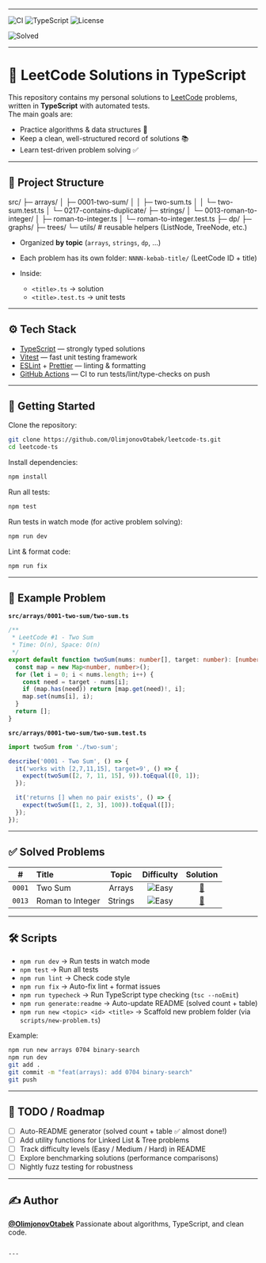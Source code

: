 

---

![CI](https://github.com/OlimjonovOtabek/leetcode-ts/actions/workflows/ci.yml/badge.svg)
![TypeScript](https://img.shields.io/badge/language-typescript-blue)
![License](https://img.shields.io/badge/license-MIT-green)

<!-- SOLVED_COUNT_START -->
![Solved](https://img.shields.io/badge/solved-2-blue)<!-- SOLVED_COUNT_END -->

---

# 🚀 LeetCode Solutions in TypeScript

This repository contains my personal solutions to [LeetCode](https://leetcode.com/) problems, written in **TypeScript** with automated tests.  
The main goals are:

- Practice algorithms & data structures 🧩
- Keep a clean, well-structured record of solutions 📚
- Learn test-driven problem solving ✅

---

## 📂 Project Structure


src/
├─ arrays/
│   ├─ 0001-two-sum/
│   │   ├─ two-sum.ts
│   │   └─ two-sum.test.ts
│   └─ 0217-contains-duplicate/
├─ strings/
│   └─ 0013-roman-to-integer/
│       ├─ roman-to-integer.ts
│       └─ roman-to-integer.test.ts
├─ dp/
├─ graphs/
├─ trees/
└─ utils/        # reusable helpers (ListNode, TreeNode, etc.)

* Organized **by topic** (`arrays`, `strings`, `dp`, …)
* Each problem has its own folder: `NNNN-kebab-title/` (LeetCode ID + title)
* Inside:

  * `<title>.ts` → solution
  * `<title>.test.ts` → unit tests

---

## ⚙️ Tech Stack

* [TypeScript](https://www.typescriptlang.org/) — strongly typed solutions
* [Vitest](https://vitest.dev/) — fast unit testing framework
* [ESLint](https://eslint.org/) + [Prettier](https://prettier.io/) — linting & formatting
* [GitHub Actions](https://docs.github.com/en/actions) — CI to run tests/lint/type-checks on push

---

## 🚀 Getting Started

Clone the repository:

```bash
git clone https://github.com/OlimjonovOtabek/leetcode-ts.git
cd leetcode-ts
```

Install dependencies:

```bash
npm install
```

Run all tests:

```bash
npm test
```

Run tests in watch mode (for active problem solving):

```bash
npm run dev
```

Lint & format code:

```bash
npm run fix
```

---

## 🧪 Example Problem

**`src/arrays/0001-two-sum/two-sum.ts`**

```ts
/**
 * LeetCode #1 - Two Sum
 * Time: O(n), Space: O(n)
 */
export default function twoSum(nums: number[], target: number): [number, number] | [] {
  const map = new Map<number, number>();
  for (let i = 0; i < nums.length; i++) {
    const need = target - nums[i];
    if (map.has(need)) return [map.get(need)!, i];
    map.set(nums[i], i);
  }
  return [];
}
```

**`src/arrays/0001-two-sum/two-sum.test.ts`**

```ts
import twoSum from './two-sum';

describe('0001 - Two Sum', () => {
  it('works with [2,7,11,15], target=9', () => {
    expect(twoSum([2, 7, 11, 15], 9)).toEqual([0, 1]);
  });

  it('returns [] when no pair exists', () => {
    expect(twoSum([1, 2, 3], 100)).toEqual([]);
  });
});
```

---

## ✅ Solved Problems

<!-- PROBLEMS_TABLE_START -->
<table>
  <thead>
    <tr>
      <th align="center">#</th>
      <th align="left">Title</th>
      <th align="center">Topic</th>
      <th align="center">Difficulty</th>
      <th align="center">Solution</th>
    </tr>
  </thead>
  <tbody>
    <tr>
      <td align="center"><code>0001</code></td>
      <td>Two Sum</td>
      <td align="center">Arrays</td>
      <td align="center"><img alt="Easy" src="https://img.shields.io/badge/Easy-green" /></td>
      <td align="center"><a href="src/arrays/0001-two-sum/two-sum.ts">🔗</a></td>
    </tr>
    <tr>
      <td align="center"><code>0013</code></td>
      <td>Roman to Integer</td>
      <td align="center">Strings</td>
      <td align="center"><img alt="Easy" src="https://img.shields.io/badge/Easy-green" /></td>
      <td align="center"><a href="src/strings/0013-Roman-to-Integer/Roman-to-Integer.ts">🔗</a></td>
    </tr>
  </tbody>
</table>
<!-- PROBLEMS_TABLE_END -->

---

## 🛠️ Scripts

* `npm run dev` → Run tests in watch mode
* `npm test` → Run all tests
* `npm run lint` → Check code style
* `npm run fix` → Auto-fix lint + format issues
* `npm run typecheck` → Run TypeScript type checking (`tsc --noEmit`)
* `npm run generate:readme` → Auto-update README (solved count + table)
* `npm run new <topic> <id> <title>` → Scaffold new problem folder (via `scripts/new-problem.ts`)

Example:

```bash
npm run new arrays 0704 binary-search
npm run dev
git add .
git commit -m "feat(arrays): add 0704 binary-search"
git push
```

---

## 📌 TODO / Roadmap

* [ ] Auto-README generator (solved count + table ✅ almost done!)
* [ ] Add utility functions for Linked List & Tree problems
* [ ] Track difficulty levels (Easy / Medium / Hard) in README
* [ ] Explore benchmarking solutions (performance comparisons)
* [ ] Nightly fuzz testing for robustness

---

## ✍️ Author

**[@OlimjonovOtabek](https://github.com/OlimjonovOtabek)**
Passionate about algorithms, TypeScript, and clean code.

```

---
